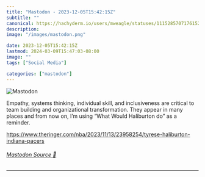 ```yaml
---
title: "Mastodon - 2023-12-05T15:42:15Z"
subtitle: ""
canonical: https://hachyderm.io/users/mweagle/statuses/111528570717615270
description:
image: "/images/mastodon.png"

date: 2023-12-05T15:42:15Z
lastmod: 2024-03-09T15:47:03-08:00
image: ""
tags: ["Social Media"]

categories: ["mastodon"]
---
```

![Mastodon](/images/mastodon.png)

<p>Empathy, systems thinking, individual skill, and inclusiveness are critical to team building and organizational transformation. They appear in many places and from now on, I’m using “What Would Haliburton do” as a reminder. </p><p><a href="https://www.theringer.com/nba/2023/11/13/23958254/tyrese-haliburton-indiana-pacers" target="_blank" rel="nofollow noopener noreferrer" translate="no"><span class="invisible">https://www.</span><span class="ellipsis">theringer.com/nba/2023/11/13/2</span><span class="invisible">3958254/tyrese-haliburton-indiana-pacers</span></a></p>


###### [Mastodon Source 🐘](https://hachyderm.io/@mweagle/111528570717615270)

___
